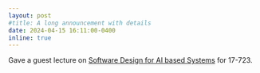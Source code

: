 ```yaml
---
layout: post
#title: A long announcement with details
date: 2024-04-15 16:11:00-0400
inline: true
---
```


Gave a guest lecture on [Software Design for AI based Systems](https://cmu-swdesign.github.io/slides/Lecture-23-Design-for-AISE.pdf) for 17-723. 